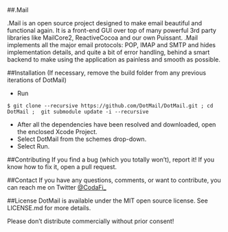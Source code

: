 ##.Mail

.Mail is an open source project designed to make email beautiful and functional again.  It is a front-end GUI over top of many powerful 3rd party libraries like MailCore2, ReactiveCocoa and our own Puissant.  .Mail implements all the major email protocols: POP, IMAP and SMTP and hides implementation details, and quite a bit of error handling, behind a smart backend to make using the application as painless and smooth as possible.

##Installation
(If necessary, remove the build folder from any previous iterations of DotMail)

- Run 

```Shell
$ git clone --recursive https://github.com/DotMail/DotMail.git ; cd DotMail ;  git submodule update -i --recursive
```

- After all the dependencies have been resolved and downloaded, open the enclosed Xcode Project.
- Select DotMail from the schemes drop-down.
- Select Run.

##Contributing
If you find a bug (which you totally won’t), report it!  If you know how to fix it, open a pull request.  

##Contact
If you have any questions, comments, or want to contribute, you can reach me on Twitter [@CodaFi_](https://twitter.com/CodaFi_)

##License
DotMail is available under the MIT open source license.  See LICENSE.md for more details.

Please don’t distribute commercially without prior consent!
